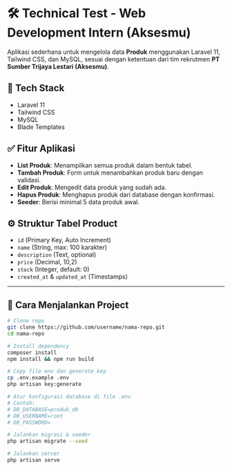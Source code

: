 # 🛠️ Technical Test - Web Development Intern (Aksesmu)

Aplikasi sederhana untuk mengelola data **Produk** menggunakan Laravel 11, Tailwind CSS, dan MySQL, sesuai dengan ketentuan dari tim rekrutmen **PT Sumber Trijaya Lestari (Aksesmu)**.

## 🔧 Tech Stack

-   Laravel 11
-   Tailwind CSS
-   MySQL
-   Blade Templates

## ✅ Fitur Aplikasi

-   **List Produk**: Menampilkan semua produk dalam bentuk tabel.
-   **Tambah Produk**: Form untuk menambahkan produk baru dengan validasi.
-   **Edit Produk**: Mengedit data produk yang sudah ada.
-   **Hapus Produk**: Menghapus produk dari database dengan konfirmasi.
-   **Seeder**: Berisi minimal 5 data produk awal.

## ⚙️ Struktur Tabel Product

-   `id` (Primary Key, Auto Increment)
-   `name` (String, max: 100 karakter)
-   `description` (Text, optional)
-   `price` (Decimal, 10,2)
-   `stock` (Integer, default: 0)
-   `created_at` & `updated_at` (Timestamps)

---

## 🚀 Cara Menjalankan Project

```bash
# Clone repo
git clone https://github.com/username/nama-repo.git
cd nama-repo

# Install dependency
composer install
npm install && npm run build

# Copy file env dan generate key
cp .env.example .env
php artisan key:generate

# Atur konfigurasi database di file .env
# Contoh:
# DB_DATABASE=produk_db
# DB_USERNAME=root
# DB_PASSWORD=

# Jalankan migrasi & seeder
php artisan migrate --seed

# Jalankan server
php artisan serve
```

